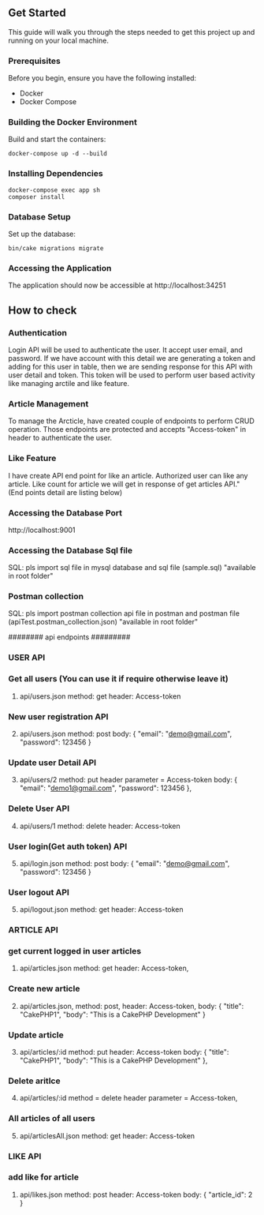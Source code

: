 ## Get Started

This guide will walk you through the steps needed to get this project up and running on your local machine.

### Prerequisites

Before you begin, ensure you have the following installed:

- Docker
- Docker Compose

### Building the Docker Environment

Build and start the containers:

```
docker-compose up -d --build
```

### Installing Dependencies

```
docker-compose exec app sh
composer install
```

### Database Setup

Set up the database:

```
bin/cake migrations migrate
```

### Accessing the Application

The application should now be accessible at http://localhost:34251

## How to check

### Authentication

Login API will be used to authenticate the user. It accept user email, and password. If we have account with this detail we are generating a token and adding for this user in table, then we are sending response for this API with user detail and token. This token will be used to perform user based activity like managing arctile and like feature.

### Article Management

To manage the Arcticle, have created couple of endpoints to perform CRUD operation. Those endpoints are protected and accepts "Access-token" in header to authenticate the user.

### Like Feature


I have create API end point for like an article. Authorized user can like any article. Like count for article we will get in response of get articles API." (End points detail are listing below)

### Accessing the Database Port

http://localhost:9001

### Accessing the Database Sql file

SQL: pls import sql file in mysql database and sql file (sample.sql) "available in root folder"

### Postman collection 

SQL: pls import postman collection api file in postman and postman file (apiTest.postman_collection.json) "available in root folder"

######## api endpoints #########

### USER API

### Get all users (You can use it if require otherwise leave it)
1. api/users.json
   method: get
   header: Access-token

### New user registration API
2. api/users.json 
   method: post 
   body: {
	"email": "demo@gmail.com",
	"password": 123456
   }

### Update user Detail API  
3. api/users/2 
   method: put 
   header parameter =  Access-token
   body: {
	"email": "demo1@gmail.com",
	"password": 123456
   },

### Delete User API
4. api/users/1 
   method: delete 
   header: Access-token

### User login(Get auth token) API
5. api/login.json 
   method: post
   body: {
	"email": "demo@gmail.com",
	"password": 123456
   }

### User logout API
5. api/logout.json 
   method: get 
   header: Access-token


### ARTICLE API ###

### get current logged in user articles
1. api/articles.json
   method: get
   header: Access-token,


### Create new article
2. api/articles.json, 
   method: post, 
   header: Access-token, 
   body: {
	"title": "CakePHP1",
	"body": "This is a CakePHP Development"
   } 

### Update article
3. api/articles/:id
    method: put 
    header: Access-token 
    body: {
	"title": "CakePHP1",
	"body": "This is a CakePHP Development"
    },

### Delete aritlce
4. api/articles/:id
    method = delete 
    header parameter =  Access-token,

### All articles of all users   
5. api/articlesAll.json 
    method: get 
    header: Access-token


### LIKE API

### add like for article
1. api/likes.json 
   method: post 
   header: Access-token 
   body: {
    "article_id": 2
}

